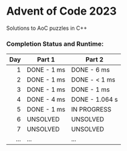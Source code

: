 # Advent of Code 2023

Solutions to AoC puzzles in C++

### Completion Status and Runtime:

| Day | Part 1      | Part 2         |
|----:|-------------|----------------|
|   1 | DONE - 1 ms | DONE - 6 ms    |
|   2 | DONE - 1 ms | DONE - < 1 ms  |
|   3 | DONE - 1 ms | DONE - 1 ms    |
|   4 | DONE - 4 ms | DONE - 1.064 s |
|   5 | DONE - 1 ms | IN PROGRESS    |
|   6 | UNSOLVED    | UNSOLVED       |
|   7 | UNSOLVED    | UNSOLVED       |
| ... |     ...     |       ...      |
